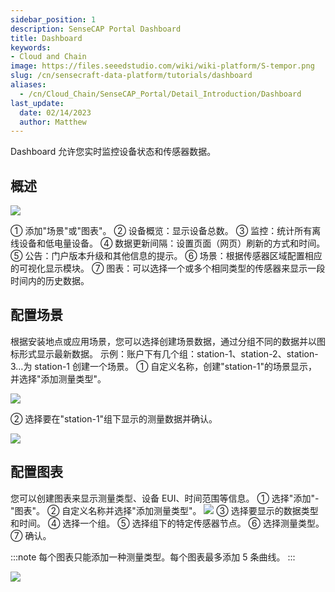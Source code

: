 ```yaml
---
sidebar_position: 1
description: SenseCAP Portal Dashboard
title: Dashboard
keywords:
- Cloud and Chain
image: https://files.seeedstudio.com/wiki/wiki-platform/S-tempor.png        
slug: /cn/sensecraft-data-platform/tutorials/dashboard
aliases:
  - /cn/Cloud_Chain/SenseCAP_Portal/Detail_Introduction/Dashboard
last_update:
  date: 02/14/2023
  author: Matthew
---
```



Dashboard 允许您实时监控设备状态和传感器数据。

## 概述

![](https://sensecap-docs.seeed.cc/images/sensecap_portal/EN-dashboard-1.jpg)

① 添加"场景"或"图表"。
② 设备概览：显示设备总数。
③ 监控：统计所有离线设备和低电量设备。
④ 数据更新间隔：设置页面（网页）刷新的方式和时间。
⑤ 公告：门户版本升级和其他信息的提示。
⑥ 场景：根据传感器区域配置相应的可视化显示模块。
⑦ 图表：可以选择一个或多个相同类型的传感器来显示一段时间内的历史数据。

## 配置场景

根据安装地点或应用场景，您可以选择创建场景数据，通过分组不同的数据并以图标形式显示最新数据。
示例：账户下有几个组：station-1、station-2、station-3…为 station-1 创建一个场景。
① 自定义名称，创建"station-1"的场景显示，并选择"添加测量类型"。

![](https://sensecap-docs.seeed.cc/images/sensecap_portal/EN-dashboard-2.jpg)

② 选择要在"station-1"组下显示的测量数据并确认。

![](https://sensecap-docs.seeed.cc/images/sensecap_portal/EN-dashboard-3.jpg)

## 配置图表

您可以创建图表来显示测量类型、设备 EUI、时间范围等信息。
① 选择"添加"-"图表"。
② 自定义名称并选择"添加测量类型"。
![](https://sensecap-docs.seeed.cc/images/sensecap_portal/EN-dashboard-4.jpg)
③ 选择要显示的数据类型和时间。
④ 选择一个组。
⑤ 选择组下的特定传感器节点。
⑥ 选择测量类型。
⑦ 确认。

:::note
每个图表只能添加一种测量类型。每个图表最多添加 5 条曲线。
:::

![](https://sensecap-docs.seeed.cc/images/sensecap_portal/EN-dashboard-5.jpg)